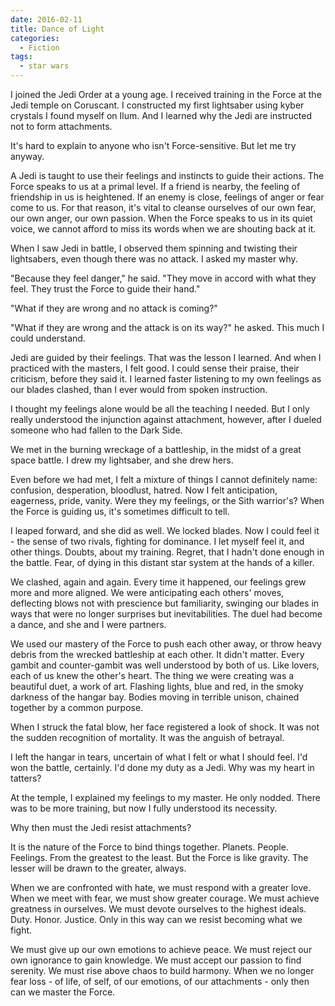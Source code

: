 ```yaml
---
date: 2016-02-11
title: Dance of Light
categories:
  - Fiction
tags:
  - star wars
---
```


I joined the Jedi Order at a young age.
I received training in the Force at the Jedi temple on Coruscant.
I constructed my first lightsaber using kyber crystals I found myself on Ilum.
And I learned why the Jedi are instructed not to form attachments.

<!-- more -->

It's hard to explain to anyone who isn't Force-sensitive.
But let me try anyway.

A Jedi is taught to use their feelings and instincts to guide their actions.
The Force speaks to us at a primal level.
If a friend is nearby, the feeling of friendship in us is heightened.
If an enemy is close, feelings of anger or fear come to us.
For that reason, it's vital to cleanse ourselves of our own fear, our own anger,
our own passion.
When the Force speaks to us in its quiet voice,
we cannot afford to miss its words when we are shouting back at it.

When I saw Jedi in battle, I observed them spinning and twisting their lightsabers,
even though there was no attack.
I asked my master why.

"Because they feel danger," he said.
"They move in accord with what they feel. They trust the Force to guide their hand."

"What if they are wrong and no attack is coming?"

"What if they are wrong and the attack is on its way?" he asked.
This much I could understand.

Jedi are guided by their feelings.
That was the lesson I learned.
And when I practiced with the masters, I felt good.
I could sense their praise, their criticism, before they said it.
I learned faster listening to my own feelings as our blades clashed,
than I ever would from spoken instruction.

I thought my feelings alone would be all the teaching I needed.
But I only really understood the injunction against attachment, however,
after I dueled someone who had fallen to the Dark Side.

We met in the burning wreckage of a battleship,
in the midst of a great space battle.
I drew my lightsaber, and she drew hers.

Even before we had met, I felt a mixture of things I cannot definitely name:
confusion, desperation, bloodlust, hatred.
Now I felt anticipation, eagerness, pride, vanity.
Were they my feelings, or the Sith warrior's?
When the Force is guiding us, it's sometimes difficult to tell.

I leaped forward, and she did as well.
We locked blades.
Now I could feel it - the sense of two rivals, fighting for dominance.
I let myself feel it, and other things.
Doubts, about my training.
Regret, that I hadn't done enough in the battle.
Fear, of dying in this distant star system at the hands of a killer.

We clashed, again and again.
Every time it happened, our feelings grew more and more aligned.
We were anticipating each others' moves,
deflecting blows not with prescience but familiarity,
swinging our blades in ways that were no longer surprises but inevitabilities.
The duel had become a dance, and she and I were partners.

We used our mastery of the Force to push each other away,
or throw heavy debris from the wrecked battleship at each other.
It didn't matter.
Every gambit and counter-gambit was well understood by both of us.
Like lovers, each of us knew the other's heart.
The thing we were creating was a beautiful duet, a work of art.
Flashing lights, blue and red, in the smoky darkness of the hangar bay.
Bodies moving in terrible unison, chained together by a common purpose.

When I struck the fatal blow, her face registered a look of shock.
It was not the sudden recognition of mortality.
It was the anguish of betrayal.

I left the hangar in tears,
uncertain of what I felt or what I should feel.
I'd won the battle, certainly.
I'd done my duty as a Jedi.
Why was my heart in tatters?

At the temple, I explained my feelings to my master.
He only nodded.
There was to be more training, but now I fully understood its necessity.

Why then must the Jedi resist attachments?

It is the nature of the Force to bind things together.
Planets. People. Feelings.
From the greatest to the least.
But the Force is like gravity.
The lesser will be drawn to the greater, always.

When we are confronted with hate, we must respond with a greater love.
When we meet with fear, we must show greater courage.
We must achieve greatness in ourselves.
We must devote ourselves to the highest ideals.
Duty. Honor. Justice.
Only in this way can we resist becoming what we fight.

We must give up our own emotions to achieve peace.
We must reject our own ignorance to gain knowledge.
We must accept our passion to find serenity.
We must rise above chaos to build harmony.
When we no longer fear loss - of life, of self, of our emotions, of our attachments - only then can we master the Force.
